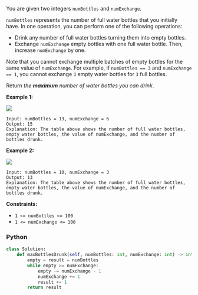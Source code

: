 You are given two integers  `numBottles`  and  `numExchange`.

`numBottles`  represents the number of full water bottles that you initially have. In one operation, you can perform one of the following operations:

-   Drink any number of full water bottles turning them into empty bottles.
-   Exchange  `numExchange`  empty bottles with one full water bottle. Then, increase  `numExchange`  by one.

Note that you cannot exchange multiple batches of empty bottles for the same value of  `numExchange`. For example, if  `numBottles == 3`  and  `numExchange == 1`, you cannot exchange  `3`  empty water bottles for  `3`  full bottles.

Return  _the  **maximum**  number of water bottles you can drink_.

**Example 1:**

![](https://assets.leetcode.com/uploads/2024/01/28/exampleone1.png)
```
Input: numBottles = 13, numExchange = 6
Output: 15
Explanation: The table above shows the number of full water bottles, empty water bottles, the value of numExchange, and the number of bottles drunk.
```

**Example 2:**

![](https://assets.leetcode.com/uploads/2024/01/28/example231.png)
```
Input: numBottles = 10, numExchange = 3
Output: 13
Explanation: The table above shows the number of full water bottles, empty water bottles, the value of numExchange, and the number of bottles drunk.
```

**Constraints:**

-   `1 <= numBottles <= 100`
-   `1 <= numExchange <= 100`


### Python
```python
class Solution:
    def maxBottlesDrunk(self, numBottles: int, numExchange: int) -> int:
        empty = result = numBottles
        while empty >= numExchange:
            empty -= numExchange - 1
            numExchange += 1
            result += 1
        return result
```